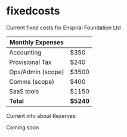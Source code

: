 # fixedcosts

Current fixed costs for Enspiral Foundation Ltd



|  Monthly Expenses |   |
|---|---|
|  Accounting | $350  |
|  Provisional Tax |  $240 |
| Ops/Admin (scope)  |  $3500 |
| Comms (scope) |   $400 |
| SaaS tools  |  $1150 |
|  **Total** | **$5240**  |



Current info about Reserves:

Coming soon
